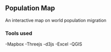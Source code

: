 ## Population Map

An interactive map on world population migration

### Tools used
-Mapbox
-Threejs
-d3js
-Excel
-QGIS

